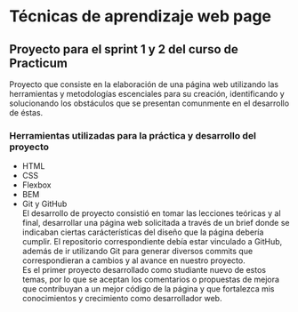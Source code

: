 # Técnicas de aprendizaje web page
## Proyecto para el sprint 1 y 2 del curso de Practicum  
Proyecto que consiste en la elaboración de una página web utilizando las herramientas y metodologías escenciales para su creación, identificando y solucionando los obstáculos que se presentan comunmente en el desarrollo de éstas.  
### Herramientas utilizadas para la práctica y desarrollo del proyecto
* HTML
* CSS
* Flexbox
* BEM
* Git y GitHub  
El desarrollo de proyecto consistió en tomar las lecciones teóricas y al final, desarrollar una página web solicitada a través de un brief donde se indicaban ciertas carácterísticas del diseño que la página debería cumplir. El repositorio correspondiente debía estar vinculado a GitHub, además de ir utilizando Git para generar diversos commits que correspondieran a cambios y al avance en nuestro proyecto.  
Es el primer proyecto desarrollado como studiante nuevo de estos temas, por lo que se aceptan los comentarios o propuestas de mejora que contribuyan a un mejor código de la página y que fortalezca mis conocimientos y crecimiento como desarrollador web.
